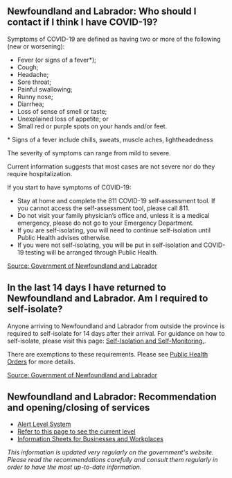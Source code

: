 ## Newfoundland and Labrador: Who should I contact if I think I have COVID-19?

Symptoms of COVID-19 are defined as having two or more of the following (new or worsening):

- Fever (or signs of a fever\*);
- Cough;
- Headache;
- Sore throat;
- Painful swallowing;
- Runny nose;
- Diarrhea;
- Loss of sense of smell or taste;
- Unexplained loss of appetite; or
- Small red or purple spots on your hands and/or feet.

\* Signs of a fever include chills, sweats, muscle aches, lightheadedness

The severity of symptoms can range from mild to severe.

Current information suggests that most cases are not severe nor do they require hospitalization.

If you start to have symptoms of COVID-19:

- Stay at home and complete the 811 COVID-19 self-assessment tool. If you cannot access the self-assessment tool, please call 811.
- Do not visit your family physician’s office and, unless it is a medical emergency, please do not go to your Emergency Department.
- If you are self-isolating, you will need to continue self-isolation until Public Health advises otherwise.
- If you were not self-isolating, you will be put in self-isolation and COVID-19 testing will be arranged through Public Health.

[Source: Government of Newfoundland and Labrador](https://www.gov.nl.ca/covid-19/covid-19-symptoms-treatment/)

## In the last 14 days I have returned to Newfoundland and Labrador. Am I required to self-isolate?

Anyone arriving to Newfoundland and Labrador from outside the province is required to self-isolate for 14 days after their arrival.
For guidance on how to self-isolate, please visit this page: [Self-Isolation and Self-Monitoring.](https://www.gov.nl.ca/covid-19/individuals-and-households/self-isolation-and-self-monitoring/).

There are exemptions to these requirements. Please see [Public Health Orders](https://www.gov.nl.ca/covid-19/public-health-orders/) for more details.

[Source: Government of Newfoundland and Labrador](https://www.gov.nl.ca/covid-19/faqs/)

## Newfoundland and Labrador: Recommendation and opening/closing of services

- [Alert Level System](https://www.gov.nl.ca/covid-19/alert-system/)
- [Refer to this page to see the current level](https://www.gov.nl.ca/covid-19/)
- [Information Sheets for Businesses and Workplaces](gov.nl.ca/covid-19/information-sheets-for-businesses-and-workplaces/)

_This information is updated very regularly on the government's website. Please read the recommendations carefully and consult them regularly in order to have the most up-to-date information._

